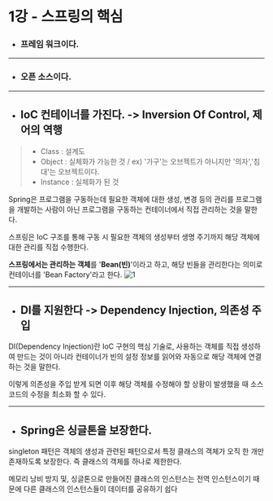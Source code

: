 # 1강 - 스프링의 핵심
- ### 프레임 워크이다.
---
- ### 오픈 소스이다.
---
- ## IoC 컨테이너를 가진다. -> Inversion Of Control, 제어의 역행  
>- Class : 설계도  
>- Object : 실체화가 가능한 것 / ex) '가구'는 오브젝트가 아니지만 '의자','침대'는 오브젝트이다.  
>- Instance : 실체화가 된 것  

Spring은 프로그램을 구동하는데 필요한 객체에 대한 생성, 변경 등의 관리를 프로그램을 개발하는 사람이 아닌 프로그램을 구동하는 컨테이너에서 직접 관리하는 것을 말한다. 

스프링은 IoC 구조를 통해 구동 시 필요한 객체의 생성부터 생명 주기까지 해당 객체에 대한 관리를 직접 수행한다.

**스프링에서는 관리하는 객체**를 '**Bean(빈)**'이라고 하고, 해당 빈들을 관리한다는 의미로 컨테이너를 'Bean Factory'라고 한다.
![1](https://user-images.githubusercontent.com/68761119/144967735-ed3f57de-2bdf-4593-b2f6-657b516c6c83.png)  

---

- ## DI를 지원한다  -> Dependency Injection, 의존성 주입  

 DI(Dependency Injection)란 IoC 구현의 핵심 기술로, 사용하는 객체를 직접 생성하여 만드는 것이 아니라 컨테이너가 빈의 설정 정보를 읽어와 자동으로 해당 객체에 연결하는 것을 말한다. 

이렇게 의존성을 주입 받게 되면 이후 해당 객체를 수정해야 할 상황이 발생했을 때 소스 코드의 수정을 최소화 할 수 있다.  

---

- ## Spring은 싱글톤을 보장한다.

singleton 패턴은 객체의 생성과 관련된 패턴으로서 특정 클래스의 객체가 오직 한 개만 존재하도록 보장한다. 즉 클래스의 객체를 하나로 제한한다.

​메모리 낭비 방지 및, 싱글톤으로 만들어진 클래스의 인스턴스는 전역 인스턴스이기 때문에 다른 클래스의 인스턴스들이 데이터를 공유하기 쉽다
